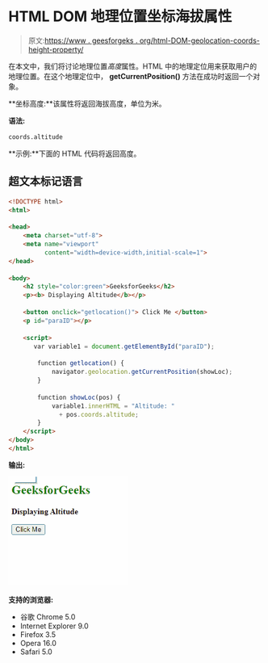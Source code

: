 # HTML DOM 地理位置坐标海拔属性

> 原文:[https://www . geesforgeks . org/html-DOM-geolocation-coords-height-property/](https://www.geeksforgeeks.org/html-dom-geolocation-coords-altitude-property/)

在本文中，我们将讨论地理位置*高度*属性。HTML 中的地理定位用来获取用户的地理位置。在这个地理定位中， **getCurrentPosition()** 方法在成功时返回一个对象。

**坐标高度:**该属性将返回海拔高度，单位为米。

**语法:**

```html
coords.altitude
```

**示例:**下面的 HTML 代码将返回高度。

## 超文本标记语言

```html
<!DOCTYPE html>
<html>

<head>
    <meta charset="utf-8">
    <meta name="viewport" 
          content="width=device-width,initial-scale=1">
</head>

<body>
    <h2 style="color:green">GeeksforGeeks</h2>
    <p><b> Displaying Altitude</b></p>

    <button onclick="getlocation()"> Click Me </button>
    <p id="paraID"></p>

    <script>
       var variable1 = document.getElementById("paraID");

        function getlocation() {
            navigator.geolocation.getCurrentPosition(showLoc);
        }

        function showLoc(pos) {
            variable1.innerHTML = "Altitude: " 
              + pos.coords.altitude;
        }
    </script>
</body>
</html>
```

**输出:**

![](img/ac07f107d7febaa2ca64ea6f38fbcc90.png)

**支持的浏览器:**

*   谷歌 Chrome 5.0
*   Internet Explorer 9.0
*   Firefox 3.5
*   Opera 16.0
*   Safari 5.0